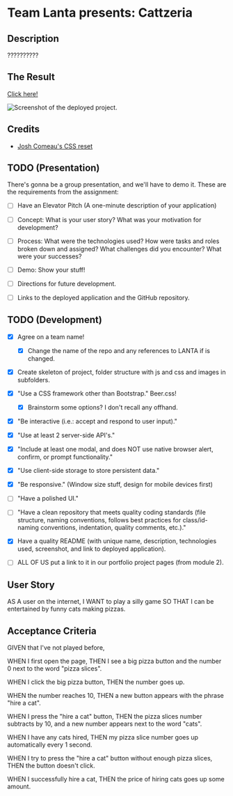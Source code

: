 # Team Lanta presents: Cattzeria

## Description
??????????

## The Result
[Click here!](https://alfwall.github.io/catzzeria/)

![Screenshot of the deployed project.](SCREENSHOT_OF_PROJECT_IN_ASSETS)

## Credits
- [Josh Comeau's CSS reset](https://www.joshwcomeau.com/css/custom-css-reset/)

## TODO (Presentation)
There's gonna be a group presentation, and we'll have to demo it. These are the requirements from the assignment:

- [ ] Have an Elevator Pitch (A one-minute description of your application)
- [ ] Concept: What is your user story? What was your motivation for development?
- [ ] Process: What were the technologies used? How were tasks and roles broken down and assigned? What challenges did you encounter? What were your successes?
- [ ] Demo: Show your stuff!
- [ ] Directions for future development.
- [ ] Links to the deployed application and the GitHub repository.


## TODO (Development)
- [x] Agree on a team name!
    - [x] Change the name of the repo and any references to LANTA if is changed. 
- [x] Create skeleton of project, folder structure with js and css and images in subfolders.
- [x] "Use a CSS framework other than Bootstrap." Beer.css!
    - [x] Brainstorm some options? I don't recall any offhand.
- [x] "Be interactive (i.e.: accept and respond to user input)."
- [x] "Use at least 2 server-side API's."
- [x] "Include at least one modal, and does NOT use native browser alert, confirm, or prompt functionality."
- [x] "Use client-side storage to store persistent data."
- [x] "Be responsive." (Window size stuff, design for mobile devices first)
- [ ] "Have a polished UI."
- [ ] "Have a clean repository that meets quality coding standards (file structure, naming conventions, follows best practices for class/id-naming conventions, indentation, quality comments, etc.)."
- [x] Have a quality README (with unique name, description, technologies used, screenshot, and link to deployed application).
- [ ] ALL OF US put a link to it in our portfolio project pages (from module 2).


## User Story
AS A user on the internet,
I WANT to play a silly game
SO THAT I can be entertained by funny cats making pizzas.

## Acceptance Criteria
GIVEN that I've not played before,

WHEN I first open the page,
THEN I see a big pizza button and the number 0 next to the word "pizza slices".

WHEN I click the big pizza button,
THEN the number goes up.

WHEN the number reaches 10,
THEN a new button appears with the phrase "hire a cat".

WHEN I press the "hire a cat" button,
THEN the pizza slices number subtracts by 10, and a new number appears next to the word "cats".

WHEN I have any cats hired,
THEN my pizza slice number goes up automatically every 1 second.

WHEN I try to press the "hire a cat" button without enough pizza slices,
THEN the button doesn't click.

WHEN I successfully hire a cat,
THEN the price of hiring cats goes up some amount.
